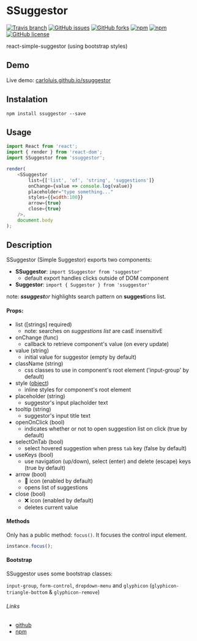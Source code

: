 # SSuggestor

[![Travis branch](https://img.shields.io/travis/carloluis/ssuggestor/master.svg)](https://travis-ci.org/carloluis/ssuggestor)
[![GitHub issues](https://img.shields.io/github/issues/carloluis/ssuggestor.svg)](https://github.com/carloluis/ssuggestor/issues)
[![GitHub forks](https://img.shields.io/github/forks/carloluis/ssuggestor.svg)](https://github.com/carloluis/ssuggestor/network)
[![npm](https://img.shields.io/npm/v/ssuggestor.svg)](https://www.npmjs.com/package/ssuggestor)
[![npm](https://img.shields.io/npm/dt/ssuggestor.svg)](https://npm-stat.com/charts.html?package=ssuggestor)
[![GitHub license](https://img.shields.io/badge/license-MIT-blue.svg)](https://raw.githubusercontent.com/carloluis/ssuggestor/master/LICENSE)

react-simple-suggestor (using bootstrap styles)

## Demo

Live demo: [carloluis.github.io/ssuggestor](https://carloluis.github.io/ssuggestor/)

## Instalation

`npm install ssuggestor --save`

## Usage 

```javascript
import React from 'react';
import { render } from 'react-dom';
import SSuggestor from 'ssuggestor';

render(
	<SSuggestor 
		list={['list', 'of', 'string', 'suggestions']}
		onChange={value => console.log(value)}
		placeholder="type something..."
		styles={{width:100}}
		arrow={true}
		close={true}
	/>,
	document.body
);

```

## Description

SSuggestor (Simple Suggestor) exports two components:
* __SSuggestor__: `import SSuggestor from 'suggestor'`
	* default export handles clicks outside of DOM component
* __Suggestor__: `import { Suggestor } from 'ssuggestor'`

note: _**ssuggest**or_ highlights search pattern on **suggest**ions list.

#### Props:

- list ([strings] required)
  * note: searches on _suggestions list_ are casE insensitivE
- onChange (func)
  * callback to retrieve component's value (on every update)
- value (string)
  * initial value for suggestor (empty by default)
- className (string)
  * css classes to use in component's root element ('input-group' by default)
- style ([object](https://facebook.github.io/react/docs/dom-elements.html#style "react docs: style object"))
  * inline styles for component's root element
- placeholder (string)
  * suggestor's input placholder text
- tooltip (string)
  * suggestor's input title text
- openOnClick (bool)
  * indicates whether or not to open suggestion list on click (true by default)
- selectOnTab (bool)
  * select hovered suggestion when press `tab` key (false by default)
- useKeys (bool)
  * use navigation (up/down), select (enter) and delete (escape) keys (true by default)
- arrow (bool)
  * :small_red_triangle_down: icon (enabled by default)
  * opens list of suggestions
- close (bool)
  * :x: icon (enabled by default) 
  * deletes current value

#### Methods

Only has a public method: `focus()`. It focuses the control input element.
```javascript
instance.focus();
```

#### Bootstrap

SSuggestor uses some bootstrap classes: 

`input-group`, `form-control`, `dropdown-menu` and `glyphicon` (`glyphicon-triangle-bottom` & `glyphicon-remove`) 

###### Links
* [github](https://github.com/carloluis/ssuggestor "suggestpr@github")
* [npm](https://www.npmjs.com/package/ssuggestor "ssuggestor@npm")
